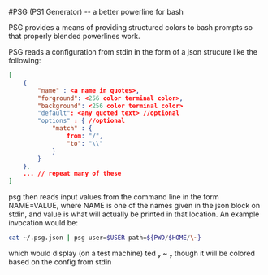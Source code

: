 #PSG (PS1 Generator) -- a better powerline for bash

PSG provides a means of providing structured colors to
bash prompts so that properly blended powerlines work.

PSG reads a configuration from stdin in the form of a
json strucure like the following:
```json
[
    {
        "name" : <a name in quotes>,
        "forground": <256 color terminal color>,
        "background": <256 color terminal color>
        "default": <any quoted text> //optional
        "options" : { //optional
            "match" : {
                from: "/",
                "to": "\\"
            }
        }
    },
    ... // repeat many of these
]
```

psg then reads input values from the command line in the
form NAME=VALUE, where NAME is one of the names given in
the json block on stdin, and value is what will actually
be printed in that location. An example invocation would
be:
```sh
cat ~/.psg.json | psg user=$USER path=${PWD/$HOME/\~}
```

which would display (on a test machine)
ted  ~ 
though it will be colored based on the config from stdin


